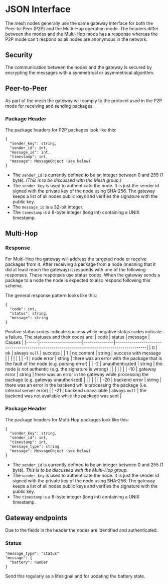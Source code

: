 # JSON Interface
The mesh nodes generally use the same gateway interface for both the Peer-to-Peer (P2P) and the Multi-Hop operation mode. The headers differ between the modes and the Multi-Hop mode has a response whereas the P2P mode can't respond as all nodes are anonymous in the network.

## Security
The communication between the nodes and the gateway is secured by encrypting the messages with a symmetrical or asymmetrical algorithm.

## Peer-to-Peer
As part of the mesh the gateway will comply to the protocol used in the P2P mode for receiving and sending packages.

### Package Header
The package headers for P2P packages look like this:
```
{
  "sender_key": string,
  "sender_id": int,
  "message_id": int,
  "timestamp": int,
  "message": MessageObject (see below)
}
```
- The `sender_id` is currently defined to be an integer between 0 and 255 (1 byte). _(This is to be discussed with the Mesh group.)_
- The `sender_key` is used to authenticate the node. It is just the sender id signed with the private key of the node using SHA-256. The gateway keeps a list of all nodes public keys and verifies the signature with the public key.
- The `message_id` is a 32-bit integer.
- The `timestamp` is a 8-byte integer (long int) containing a UNIX timestamp.

## Multi-Hop

### Response
For Multi-Hop the gateway will address the targeted node or receive packages from it. After receiving a package from a node (meaning that it did at least reach the gateway) it responds with one of the following responses. These responses use status codes. When the gateway sends a package to a node the node is expected to also respond following this schema.

The general response pattern looks like this:
```
{
  "code": int,
  "status": string,
  "message": string
}
```

Positive status codes indicate success while negative status codes indicate a failure. The statuses and their codes are:
| code | status              | message       | Causes                                                                                      |
|------|---------------------|---------------|---------------------------------------------------------------------------------------------|
| 0    | ok                  | always `null` | success                                                                                     |
| 1    | no content          | string        | success with message                                                                        |
|      |                     |               |                                                                                             |
| -1   | node error          | string        | there was an error with the package that is the fault of the node (e.g. parsing error)      |
| -2   | unauthenticated     | string        | the node is not authentic (e.g. the signature is wrong)                                     |
|      |                     |               |                                                                                             |
| -10  | gateway error       | string        | there was an error in the gateway while processing the package (e.g. gateway unauthorized)  |
|      |                     |               |                                                                                             |
| -20  | backend error       | string        | there was an error in the backend while processing the package (i.e. internal server error) |
| -21  | backend unavailable | always `null` | the backend was not available while the package was sent                                    |

### Package Header
The package headers for Multi-Hop packages look like this:
```
{
  "sender_key": string,
  "sender_id": int,
  "timestamp": int,
  "message_type": string
  "message": MessageObject (see below)
}
```
- The `sender_id` is currently defined to be an integer between 0 and 255 (1 byte). _This is to be discussed with the Multi-Hop group._
- The `sender_key` is used to authenticate the node. It is just the sender id signed with the private key of the node using SHA-256. The gateway keeps a list of all nodes public keys and verifies the signature with the public key.
- The `timestamp` is a 8-byte integer (long int) containing a UNIX timestamp.

## Gateway endpoints
Due to the fields in the header the nodes are identified and authenticated.

### Status

```
"message_type": "status"
"message": {
  "battery": number
}
```

Send this regularly as a lifesignal and for uodating the battery state.
